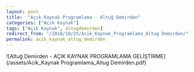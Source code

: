 ```yaml
---
layout: post
title:  "Açık Kaynak Programlama - Altuğ Demirden"
categories: ["Açık Kaynak"]
tags: ["Açık Kaynak", altugdemirden]
redirect_from: "/2018/10/25/Acik_Kaynak_Programlama_Altug Demirden/"
permalink: acik_kaynak_altug_demirden
---
```


![Altuğ Demirden - AÇIK KAYNAK PROGRAMLAMA GELİŞTİRME](/assets/Acik_Kaynak Programlama_Altug Demirden.pdf)
